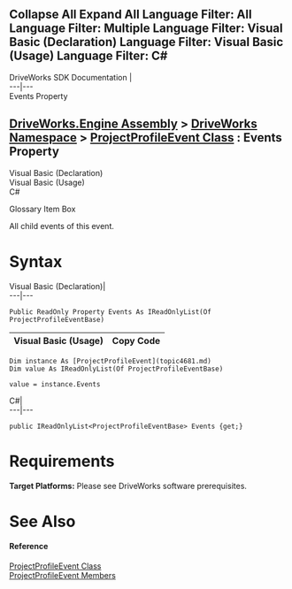Collapse All Expand All Language Filter: All  Language Filter: Multiple  Language Filter: Visual Basic (Declaration) Language Filter: Visual Basic (Usage) Language Filter: C#  
---  
DriveWorks SDK Documentation  |   
---|---  
Events Property   
  
[DriveWorks.Engine Assembly](topic2156.md) > [DriveWorks Namespace](topic2159.md) > [ProjectProfileEvent Class](topic4681.md) : Events Property  
---  
  
Visual Basic (Declaration)    
Visual Basic (Usage)    
C# 

Glossary Item Box

All child events of this event. 

# Syntax

Visual Basic (Declaration)|   
---|---  
      
    
    Public ReadOnly Property Events As IReadOnlyList(Of ProjectProfileEventBase)  
  
Visual Basic (Usage)| Copy Code  
---|---  
      
    
    Dim instance As [ProjectProfileEvent](topic4681.md)
    Dim value As IReadOnlyList(Of ProjectProfileEventBase)
     
    value = instance.Events  
  
C#|   
---|---  
      
    
    public IReadOnlyList<ProjectProfileEventBase> Events {get;}  
  
# Requirements

**Target Platforms:** Please see DriveWorks software prerequisites.

# See Also

#### Reference

[ProjectProfileEvent Class](topic4681.md)   
[ProjectProfileEvent Members](topic4682.md)


